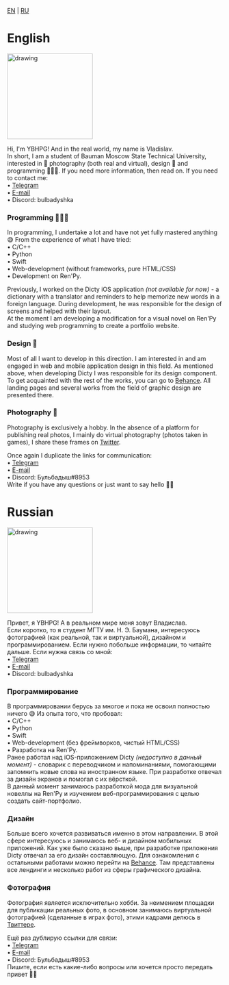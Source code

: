 [EN](#English) | [RU](#Russian)
# <a id="English"></a>English #

<img src="https://user-images.githubusercontent.com/70971642/159447232-0a10fe6e-a567-4d35-9456-a3fb7bdf3749.PNG" alt="drawing" width="200"/>

Hi, I'm YBHPG! And in the real world, my name is Vladislav.<br />
In short, I am a student of Bauman Moscow State Technical University, interested in 📸 photography (both real and virtual), design 🎨 and programming 👨🏼‍💻. If you need more information, then read on. If you need to contact me:<br />
     • [Telegram](https://t.me/ybhpg)<br />
     • [E-mail](mailto:birch-lychees.0@icloud.com)<br />
     • Discord: bulbadyshka<br />

### Programming 👨🏼‍💻
In programming, I undertake a lot and have not yet fully mastered anything 😅 From the experience of what I have tried: <br />
     • C/C++ <br />
     • Python <br />
     • Swift <br />
     • Web-development (without frameworks, pure HTML/CSS) <br />
     • Development on Ren'Py. <br />

Previously, I worked on the Dicty iOS application *(not available for now)* - a dictionary with a translator and reminders to help memorize new words in a foreign language. During development, he was responsible for the design of screens and helped with their layout. <br />
At the moment I am developing a modification for a visual novel on Ren'Py and studying web programming to create a portfolio website.

### Design 🎨
Most of all I want to develop in this direction. I am interested in and am engaged in web and mobile application design in this field. As mentioned above, when developing Dicty I was responsible for its design component. To get acquainted with the rest of the works, you can go to [Behance](https://www.behance.net/ybhpg). All landing pages and several works from the field of graphic design are presented there.

### Photography 📸
Photography is exclusively a hobby. In the absence of a platform for publishing real photos, I mainly do virtual photography (photos taken in games), I share these frames on [Twitter](https://www.twitter.com/gphby_gaming).


Once again I duplicate the links for communication: <br />
     • [Telegram](https://t.me/ybhpg)<br />
     • [E-mail](mailto:birch-lychees.0@icloud.com)<br />
     • Discord: Бульбадыш#8953<br />
Write if you have any questions or just want to say hello 👋🏻



# <a id="Russian"></a>Russian #

<img src="https://user-images.githubusercontent.com/70971642/159447232-0a10fe6e-a567-4d35-9456-a3fb7bdf3749.PNG" alt="drawing" width="200"/>

Привет, я YBHPG! А в реальном мире меня зовут Владислав. <br />
Если коротко, то я студент МГТУ им. Н. Э. Баумана, интересуюсь фотографией (как реальной, так и виртуальной), дизайном и программированием. Если нужно побольше информации, то читайте дальше. Если нужна связь со мной: <br />
     • [Telegram](https://t.me/ybhpg)<br />
     • [E-mail](mailto:birch-lychees.0@icloud.com)<br />
     • Discord: bulbadyshka<br />

### Программирование
В программировании берусь за многое и пока не освоил полностью ничего 😅 Из опыта того, что пробовал: <br />
     • C/C++ <br />
     • Python <br />
     • Swift <br />
     • Web-development (без фреймворков, чистый HTML/CSS) <br />
     • Разработка на Ren'Py. <br />
Ранее работал над iOS-приложением Dicty *(недоступно в данный момент)* - словарик с переводчиком и напоминаниями, помогающими запомнить новые слова на иностранном языке. При разработке отвечал за дизайн экранов и помогал с их вёрсткой. <br />
В данный момент занимаюсь разработкой мода для визуальной новеллы на Ren'Py и изучением веб-программирования с целью создать сайт-портфолио. <br />

### Дизайн
Больше всего хочется развиваться именно в этом направлении. В этой сфере интересуюсь и занимаюсь веб- и дизайном мобильных приложений. Как уже было сказано выше, при разработке приложения Dicty отвечал за его дизайн составляющую. Для ознакомления с остальными работами можно перейти на [Behance](https://www.behance.net/ybhpg). Там представлены все лендинги и несколько работ из сферы графического дизайна. 

### Фотография
Фотография является исключительно хобби. За неимением площадки для публикации реальных фото, в основном занимаюсь виртуальной фотографией (сделанные в играх фото), этими кадрами делюсь в [Твиттере](https://www.twitter.com/gphby_gaming). 


Ещё раз дублирую ссылки для связи: <br />
     • [Telegram](https://t.me/ybhpg)<br />
     • [E-mail](mailto:birch-lychees.0@icloud.com)<br />
     • Discord: Бульбадыш#8953<br />
Пишите, если есть какие-либо вопросы или хочется просто передать привет 👋🏻 

<!---
YBHPG/YBHPG is a ✨ special ✨ repository because its `README.md` (this file) appears on your GitHub profile.
You can click the Preview link to take a look at your changes.
--->
